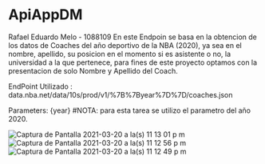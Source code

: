 # ApiAppDM
Rafael Eduardo Melo  - 1088109
En este Endpoin se basa en la obtencion de los datos de Coaches del año deportivo de la NBA (2020), ya sea en el nombre, apellido, su posicion en el momento si es asistente o no, la  universidad a la que pertenece, para fines de este proyecto optamos con la presentacion de solo Nombre y Apellido del Coach.

EndPoint Utilizado : data.nba.net/data/10s/prod/v1/%7B%7Byear%7D%7D/coaches.json


Parameters: {year} 
#NOTA: para esta tarea se utilizo el parametro del año 2020.



![Captura de Pantalla 2021-03-20 a la(s) 11 13 01 p  m](https://user-images.githubusercontent.com/49174284/111892443-fc5c2700-89d1-11eb-8912-cf945971bd67.png)
![Captura de Pantalla 2021-03-20 a la(s) 11 12 56 p  m](https://user-images.githubusercontent.com/49174284/111892444-fcf4bd80-89d1-11eb-8c39-70b628d472d1.png)
![Captura de Pantalla 2021-03-20 a la(s) 11 12 49 p  m](https://user-images.githubusercontent.com/49174284/111892445-fcf4bd80-89d1-11eb-926e-eb0c01e762d8.png)
